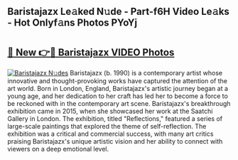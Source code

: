## Baristajazx Le𝚊ked N𝚞de - Part-f6H Video Le𝚊ks - Hot Onlyf𝚊ns Photos PYoYj

# <h2><a href="http://ab28308.deff.icu/?id=Baristajazx">🔗 New 👉🔴 Baristajazx VIDEO Photos</a></h2>

[![Baristajazx N𝚞des](https://i.imgur.com/rIISA9y.gif)](http://ab28308.deff.icu/?id=Baristajazx)
Baristajazx (b. 1990) is a contemporary artist whose innovative and thought-provoking works have captured the attention of the art world. Born in London, England, Baristajazx's artistic journey began at a young age, and her dedication to her craft has led her to become a force to be reckoned with in the contemporary art scene. Baristajazx's breakthrough exhibition came in 2015, when she showcased her work at the Saatchi Gallery in London. The exhibition, titled "Reflections," featured a series of large-scale paintings that explored the theme of self-reflection. The exhibition was a critical and commercial success, with many art critics praising Baristajazx's unique artistic vision and her ability to connect with viewers on a deep emotional level.
